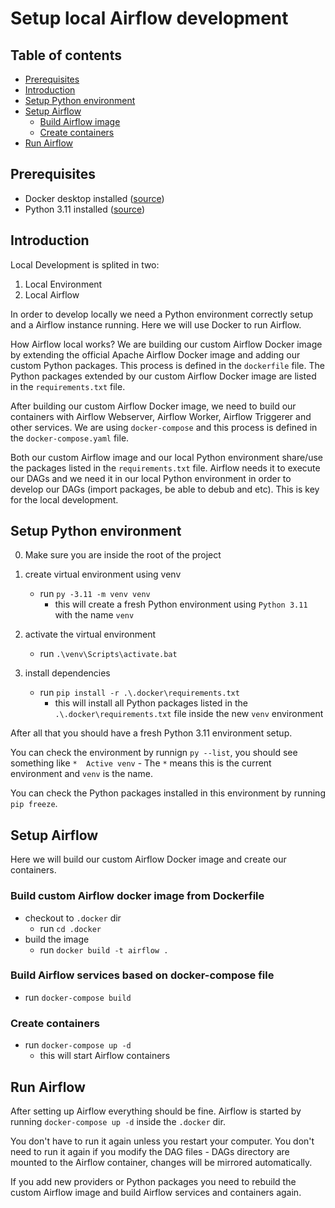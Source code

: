 # Setup local Airflow development


## Table of contents
- [Prerequisites](#prerequisites)
- [Introduction](#introduction)
- [Setup Python environment](#setup-python-environment)
- [Setup Airflow](#setup-airflow)
  - [Build Airflow image](#build-custom-airflow-docker-image-from-dockerfile)
  - [Create containers](#create-containers-based-on-docker-compose-file)
- [Run Airflow](#run-airflow)


## Prerequisites

* Docker desktop installed ([source](https://www.docker.com/products/docker-desktop/))
* Python 3.11 installed ([source](https://www.python.org/downloads/release/python-3110/))


## Introduction

Local Development is splited in two:

1. Local Environment
2. Local Airflow

In order to develop locally we need a Python environment correctly setup and a Airflow instance running. Here we will use Docker to run Airflow.

How Airflow local works? We are building our custom Airflow Docker image by extending the official Apache Airflow Docker image and adding our custom Python packages. This process is defined in the `dockerfile` file. The Python packages extended by our custom Airflow Docker image are listed in the `requirements.txt` file.

After building our custom Airflow Docker image, we need to build our containers with Airflow Webserver, Airflow Worker, Airflow Triggerer and other services. We are using `docker-compose` and this process is defined in the `docker-compose.yaml` file.

Both our custom Airflow image and our local Python environment share/use the packages listed in the `requirements.txt` file. Airflow needs it to execute our DAGs and we need it in our local Python environment in order to develop our DAGs (import packages, be able to debub and etc). This is key for the local development.


## Setup Python environment

0. Make sure you are inside the root of the project

1. create virtual environment using venv
   * run `py -3.11 -m venv venv`
      * this will create a fresh Python environment using `Python 3.11` with the name `venv`

2. activate the virtual environment
   * run `.\venv\Scripts\activate.bat`

3. install dependencies
   * run `pip install -r .\.docker\requirements.txt`
     * this will install all Python packages listed in the `.\.docker\requirements.txt` file inside the new `venv` environment

After all that you should have a fresh Python 3.11 environment setup.

You can check the environment by runnign `py --list`, you should see something like `*  Active venv` - The `*` means this is the current environment and `venv` is the name.

You can check the Python packages installed in this environment by running `pip freeze`.


## Setup Airflow

Here we will build our custom Airflow Docker image and create our containers.

### Build custom Airflow docker image from Dockerfile
* checkout to `.docker` dir
  * run `cd .docker`
* build the image
  * run `docker build -t airflow .`

### Build Airflow services based on docker-compose file
* run `docker-compose build`

### Create containers
* run `docker-compose up -d`
  * this will start Airflow containers


## Run Airflow

After setting up Airflow everything should be fine. Airflow is started by running `docker-compose up -d` inside the `.docker` dir.

You don't have to run it again unless you restart your computer. You don't need to run it again if you modify the DAG files - DAGs directory are mounted to the Airflow container, changes will be mirrored automatically.

If you add new providers or Python packages you need to rebuild the custom Airflow image and build Airflow services and containers again.
